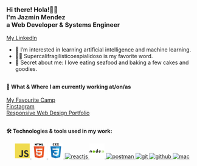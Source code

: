 <h3>Hi there! Hola!👋😎 <br>I'm Jazmin Mendez<br>a Web Developer & Systems Engineer</h3>

<a href="https://www.linkedin.com/in/jazminlmendez">My LinkedIn </a> 
<br>
- 👀 I’m interested in learning artificial intelligence and machine learning.
- ✍🏽 Supercalifragilisticoespialidoso is my favorite word.
- 🤫 Secret about me: I love eating seafood and baking a few cakes and goodies.

## <h4>💼  What & Where I am currently working at/on/as</h4>
<p>
<a href="https://stark-spire-19227.herokuapp.com/"> My Favourite Camp </a> <br>
<a href="https://dry-shelf-90306.herokuapp.com"> Finstagram </a> <br>
<a href="https://codepen.io/jazmin199"> Responsive Web Design Portfolio </a>
</p>

## <h4> 🛠️  Technologies & tools used in my work:</h4>
<p align="center">
<a href="https://developer.mozilla.org/en-US/docs/Web/JavaScript" target="_blank"> <img src="https://raw.githubusercontent.com/devicons/devicon/master/icons/javascript/javascript-original.svg" alt="javascript" width="40" height="40"/> </a>
<a href="https://www.w3.org/html/" target="_blank"> <img src="https://raw.githubusercontent.com/devicons/devicon/master/icons/html5/html5-original-wordmark.svg" alt="html5" width="40" height="40"/> </a>
<a href="https://www.w3schools.com/css/" target="_blank"> <img src="https://raw.githubusercontent.com/devicons/devicon/master/icons/css3/css3-original-wordmark.svg" alt="css3" width="40" height="40"/> </a>
<a href="#" target="_blank"> <img src="https://www.vectorlogo.zone/logos/reactjs/reactjs-icon.svg" alt="reactjs" width="40" height="40"/> </a>
<a href="https://nodejs.org" target="_blank"> <img src="https://raw.githubusercontent.com/devicons/devicon/master/icons/nodejs/nodejs-original-wordmark.svg" alt="nodejs" width="40" height="40"/> </a>
<a href="https://www.postman.com/" target="_blank"> <img src="https://www.vectorlogo.zone/logos/getpostman/getpostman-icon.svg" alt="postman" width="40" height="40"/> </a>
<a href="https://git-scm.com/" target="_blank"> <img src="https://www.vectorlogo.zone/logos/git-scm/git-scm-icon.svg" alt="git" width="40" height="40"/> </a>
<a href="https://github.com/efrenmartinez" target="_blank"> <img src="https://www.vectorlogo.zone/logos/github/github-icon.svg" alt="github" width="40" height="40"/> </a>
<a href="#" target="_blank"> <img src="https://www.vectorlogo.zone/logos/apple/apple-icon.svg" alt="mac" width="40" height="40"/> </a>
</p>

<br>
<br>
